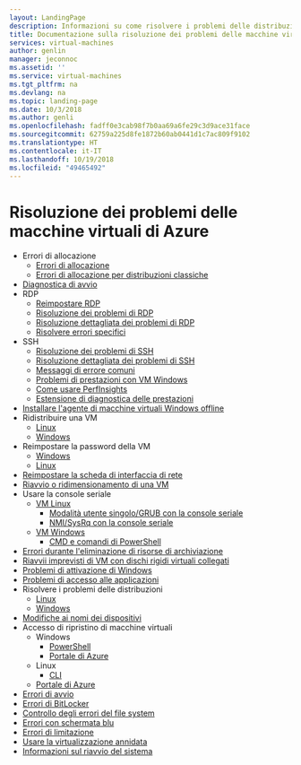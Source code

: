 ```yaml
---
layout: LandingPage
description: Informazioni su come risolvere i problemi delle distribuzioni di macchine virtuali.
title: Documentazione sulla risoluzione dei problemi delle macchine virtuali di Azure | Microsoft Docs
services: virtual-machines
author: genlin
manager: jeconnoc
ms.assetid: ''
ms.service: virtual-machines
ms.tgt_pltfrm: na
ms.devlang: na
ms.topic: landing-page
ms.date: 10/3/2018
ms.author: genli
ms.openlocfilehash: fadff0e3cab98f7b0aa69a6fe29c3d9ace31face
ms.sourcegitcommit: 62759a225d8fe1872b60ab0441d1c7ac809f9102
ms.translationtype: HT
ms.contentlocale: it-IT
ms.lasthandoff: 10/19/2018
ms.locfileid: "49465492"
---
```

# <a name="troubleshooting-azure-virtual-machines"></a>Risoluzione dei problemi delle macchine virtuali di Azure

- Errori di allocazione
    - [ Errori di allocazione ](allocation-failure.md)
    - [ Errori di allocazione per distribuzioni classiche ](allocation-failure-classic.md)
- [Diagnostica di avvio](boot-diagnostics.md)
- RDP
    - [ Reimpostare RDP ](reset-rdp.md)
    - [ Risoluzione dei problemi di RDP ](troubleshoot-rdp-connection.md)
    - [ Risoluzione dettagliata dei problemi di RDP ](detailed-troubleshoot-rdp.md)
    - [ Risolvere errori specifici ](troubleshoot-specific-rdp-errors.md)
- SSH 
    - [ Risoluzione dei problemi di SSH ](troubleshoot-ssh-connection.md)
    - [ Risoluzione dettagliata dei problemi di SSH ](detailed-troubleshoot-ssh-connection.md)
    - [Messaggi di errore comuni](error-messages.md)
    - [ Problemi di prestazioni con VM Windows](performance-diagnostics.md  )
    - [ Come usare PerfInsights ](how-to-use-perfInsights.md)
    - [ Estensione di diagnostica delle prestazioni ](performance-diagnostics-vm-extension.md)
- [ Installare l'agente di macchine virtuali Windows offline](install-vm-agent-offline.md)
- Ridistribuire una VM
    - [ Linux ](redeploy-to-new-node-linux.md)
    - [ Windows ](redeploy-to-new-node-windows.md)
- Reimpostare la password della VM
    - [ Windows ](reset-local-password-without-agent.md)
    - [ Linux ](reset-password.md)
- [Reimpostare la scheda di interfaccia di rete](reset-network-interface.md)
- [Riavvio o ridimensionamento di una VM](restart-resize-error-troubleshooting.md)
- Usare la console seriale
    - [VM Linux](serial-console-linux.md)
        - [Modalità utente singolo/GRUB con la console seriale](serial-console-grub-single-user-mode.md)
        - [NMI/SysRq con la console seriale](serial-console-nmi-sysrq.md)
    - [VM Windows](serial-console-windows.md)
        - [CMD e comandi di PowerShell](serial-console-cmd-ps-commands.md)
- [Errori durante l'eliminazione di risorse di archiviazione](storage-resource-deletion-errors.md      )
- [Riavvii imprevisti di VM con dischi rigidi virtuali collegati ](unexpected-reboots-attached-vhds.md)
- [Problemi di attivazione di Windows](troubleshoot-activation-problems.md)
- [Problemi di accesso alle applicazioni](troubleshoot-app-connection.md)
- Risolvere i problemi delle distribuzioni
    - [Linux ](troubleshoot-deploy-vm-linux.md)
    - [Windows ](troubleshoot-deploy-vm-windows.md)
- [Modifiche ai nomi dei dispositivi](troubleshoot-device-names-problems.md)
- Accesso di ripristino di macchine virtuali
    - Windows
        - [PowerShell](troubleshoot-recovery-disks-windows.md)
        - [Portale di Azure](troubleshoot-recovery-disks-portal-windows.md)
    - Linux
        - [CLI](troubleshoot-recovery-disks-linux.md)
    - [Portale di Azure](troubleshoot-recovery-disks-portal-linux.md)
- [Errori di avvio](boot-error-troubleshoot.md)
- [Errori di BitLocker](troubleshoot-bitlocker-boot-error.md)
- [Controllo degli errori del file system ](troubleshoot-check-disk-boot-error.md)
- [Errori con schermata blu ](troubleshoot-common-blue-screen-error.md)
- [Errori di limitazione](troubleshooting-throttling-errors.md)
- [Usare la virtualizzazione annidata](troubleshoot-vm-by-use-nested-virtualization.md)
- [Informazioni sul riavvio del sistema](understand-vm-reboot.md)

